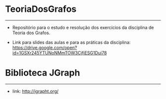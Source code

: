 # TeoriaDosGrafos
-----------------------
- Repositório para o estudo e resolução dos exercícios da disciplina de Teoria dos Grafos.

- Link para slides das aulas e para as práticas da disciplina: https://drive.google.com/open?id=1GSXr245YTUNoNMmTOW3CjfjESG1Dui78


# Biblioteca JGraph
-----------------------

- link: http://jgrapht.org/
